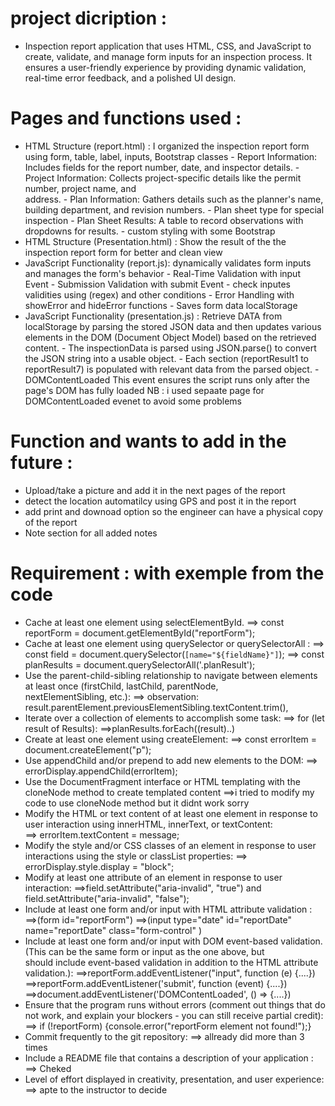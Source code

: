 # project dicription :
- Inspection report application that uses HTML, CSS, and JavaScript to create, validate, and manage form inputs for an inspection  process. It ensures a user-friendly experience by providing dynamic validation, real-time error feedback, and a polished UI design.

# Pages and functions used :
- HTML Structure (report.html) : I organized the inspection report form using form, table, label, inputs, Bootstrap classes 
                               - Report Information: Includes fields for the report number, date, and inspector details.
                               - Project Information: Collects project-specific details like the permit number, project name, and    
                                 address.
                               - Plan Information: Gathers details such as the planner's name, building department, and revision numbers.
                               - Plan sheet type for special inspection
                               - Plan Sheet Results: A table to record observations with dropdowns for results.
                               - custom styling with some Bootstrap 
- HTML Structure (Presentation.html) : Show the result of the the inspection report form for better and clean view 
- JavaScript Functionality (report.js): dynamically validates form inputs and manages the form's behavior 
                               - Real-Time Validation with input Event
                               - Submission Validation with submit Event
                               - check inputes validities using (regex) and other conditions 
                               - Error Handling with showError and hideError functions
                               - Saves form data  localStorage 
- JavaScript Functionality (presentation.js) : Retrieve DATA from localStorage by parsing the stored JSON data and then updates various  
                                              elements in the DOM (Document Object Model) based on the retrieved content.
                               - The inspectionData is parsed using JSON.parse() to convert the JSON string into a usable object.
                               - Each section (reportResult1 to reportResult7) is populated with relevant data from the parsed object.
                               - DOMContentLoaded This event ensures the script runs only after the page's DOM has fully loaded
NB : i used sepaate page for DOMContentLoaded evenet to avoid some problems 

# Function and wants to add in the future :
 - Upload/take a picture and add it in the next pages of the report
 - detect the location automatilcy using GPS and post it in the report
 - add print and downoad option so the engineer can have a physical copy of the report 
 - Note section for all added notes


# Requirement : with exemple from the code 
- Cache at least one element using selectElementById. ==> const reportForm = document.getElementById("reportForm");
- Cache at least one element using querySelector or querySelectorAll :
                        ==> const field = document.querySelector(`[name="${fieldName}"]`);
                        ==> const planResults = document.querySelectorAll('.planResult');
- Use the parent-child-sibling relationship to navigate between elements at least once (firstChild, lastChild, parentNode,     
nextElementSibling, etc.):
                        ==> observation: result.parentElement.previousElementSibling.textContent.trim(),
- Iterate over a collection of elements to accomplish some task:
                        ==> for (let result of Results):
                        ==>planResults.forEach((result)..)
- Create at least one element using createElement:
                        ==> const errorItem = document.createElement("p");
- Use appendChild and/or prepend to add new elements to the DOM:
                        ==> errorDisplay.appendChild(errorItem);
- Use the DocumentFragment interface or HTML templating with the cloneNode method to create templated content
                        ==>i tried to modify my code to use cloneNode method but it didnt work sorry 
- Modify the HTML or text content of at least one element in response to user interaction using innerHTML, innerText, or textContent:   
                        ==> errorItem.textContent = message;
- Modify the style and/or CSS classes of an element in response to user interactions using the style or classList properties: 
                        ==> errorDisplay.style.display = "block";
- Modify at least one attribute of an element in response to user interaction:
                        ==>field.setAttribute("aria-invalid", "true") and field.setAttribute("aria-invalid", "false");
- Include at least one form and/or input with HTML attribute validation : 
                        ==>(form id="reportForm")
                        ==>(input type="date" id="reportDate" name="reportDate" class="form-control" )
- Include at least one form and/or input with DOM event-based validation. (This can be the same form or input as the one above, but  
  should include event-based validation in addition to the HTML attribute validation.):
                        ==>reportForm.addEventListener("input", function (e) {....})
                        ==>reportForm.addEventListener('submit', function (event) {....})
                        ==>document.addEventListener('DOMContentLoaded', () => {....})
- Ensure that the program runs without errors (comment out things that do not work, and explain your blockers - you can still receive 
  partial credit):      ==> if (!reportForm) {console.error("reportForm element not found!");}
- Commit frequently to the git repository:
                        ==> allready did more than 3 times
- Include a README file that contains a description of your application :
                        ==> Cheked
- Level of effort displayed in creativity, presentation, and user experience: 
                        ==> apte to the instructor to decide 


  
